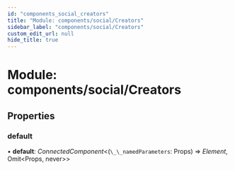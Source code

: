 ```yaml
---
id: "components_social_creators"
title: "Module: components/social/Creators"
sidebar_label: "components/social/Creators"
custom_edit_url: null
hide_title: true
---
```


# Module: components/social/Creators

## Properties

### default

• **default**: *ConnectedComponent*<(`\_\_namedParameters`: Props) => *Element*, Omit<Props, never\>\>
